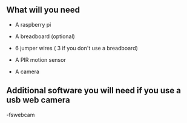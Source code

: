 ## What will you need

- A raspberry pi

-  A breadboard (optional)

- 6 jumper wires ( 3 if you don't use a breadboard)

-  A PIR motion sensor

- A camera 

## Additional software you will need if you use a usb web camera 

-fswebcam
